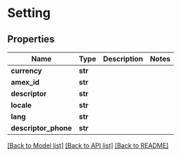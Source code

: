 # Setting

## Properties
Name | Type | Description | Notes
------------ | ------------- | ------------- | -------------
**currency** | **str** |  | 
**amex_id** | **str** |  | 
**descriptor** | **str** |  | 
**locale** | **str** |  | 
**lang** | **str** |  | 
**descriptor_phone** | **str** |  | 

[[Back to Model list]](../README.md#documentation-for-models) [[Back to API list]](../README.md#documentation-for-api-endpoints) [[Back to README]](../README.md)


